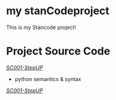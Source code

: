 # my stanCodeproject
This is my Stancode project!
# Project Source Code
*[SC001-StepUP](StepUp.py)* 
 - python semantics & syntax 

*[SC001-StepUP](StepUp.py)*   
